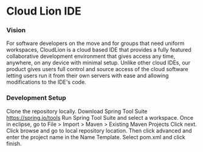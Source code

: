 Cloud Lion IDE
==============
### Vision ###
For software developers on the move and for groups that need uniform workspaces, CloudLion is a cloud based IDE that provides a fully featured collaborative development environment that gives access any time, anywhere, on any device with minimal setup. Unlike other cloud IDEs, our product gives users full control and source access of the cloud software letting users run it from their own servers with ease and allowing modifications to the IDE's code.

### Development Setup ###
Clone the repository locally.
Download Spring Tool Suite https://spring.io/tools
Run Spring Tool Suite and select a workspace.
Once in eclipse, go to File > Import > Maven > Existing Maven Projects
Click next. Click browse and go to local repository location.
Then click advanced and enter the project name in the Name Template.
Select pom.xml and click finish.